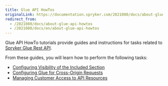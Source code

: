 ```yaml
---
title: Glue API HowTos
originalLink: https://documentation.spryker.com/2021080/docs/about-glue-api-howtos
redirect_from:
  - /2021080/docs/about-glue-api-howtos
  - /2021080/docs/en/about-glue-api-howtos
---
```


Glue API HowTo tutorials provide guides and instructions for tasks related to [Spryker Glue Rest API](https://documentation.spryker.com/docs/glue-rest-api).

From these guides, you will learn how to perform the following tasks:

* [Configuring Visibility of the Included Section]( https://documentation.spryker.com/docs/ht-configuring-visibility-included-section-201903)
* [Configuring Glue for Cross-Origin Requests]( https://documentation.spryker.com/docs/ht-configuring-glue-for-cross-origin-requests-201903)
* [Managing Customer Access to API Resources](https://documentation.spryker.com/docs/en/managing-customer-access-to-api-resources)
